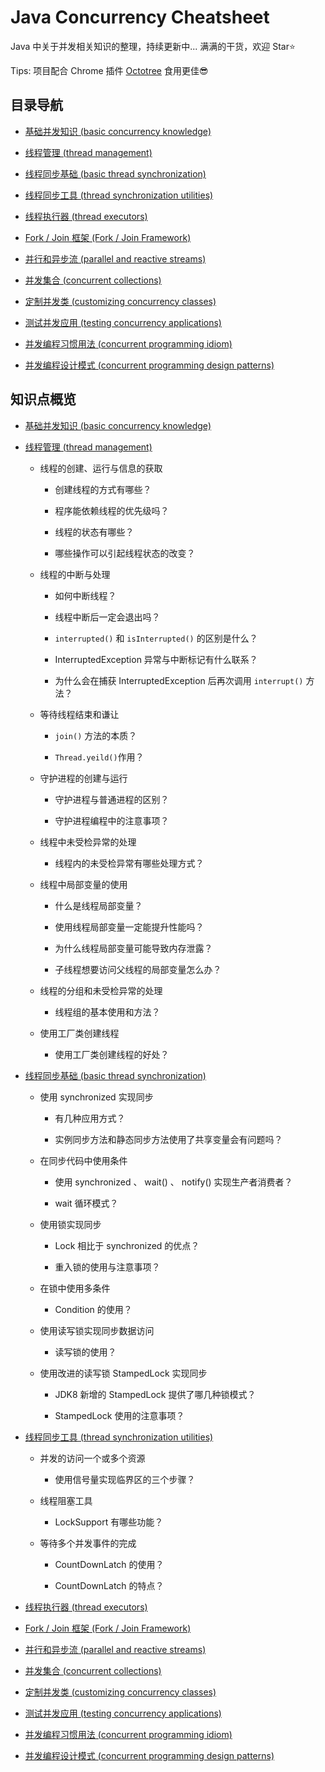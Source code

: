 # Java Concurrency Cheatsheet

Java 中关于并发相关知识的整理，持续更新中... 满满的干货，欢迎 Star⭐

Tips: 项目配合 Chrome 插件 [Octotree](https://chrome.google.com/webstore/detail/octotree/bkhaagjahfmjljalopjnoealnfndnagc "点击跳转") 食用更佳😎

## 目录导航

- [基础并发知识 (basic concurrency knowledge)](src/bck/README.md "进入子页面")

- [线程管理 (thread management)](src/tm/README.md "进入子页面")

- [线程同步基础 (basic thread synchronization)](src/bts/README.md "进入子页面")

- [线程同步工具 (thread synchronization utilities)](src/tsu/README.md "进入子页面")

- [线程执行器 (thread executors)](src/te/README.md "进入子页面")

- [Fork / Join 框架 (Fork / Join Framework)](src/fjf/README.md "进入子页面")

- [并行和异步流 (parallel and reactive streams)](src/pars/README.md "进入子页面")

- [并发集合 (concurrent collections)](src/cc/README.md "进入子页面")

- [定制并发类 (customizing concurrency classes)](src/ccc/README.md "进入子页面")

- [测试并发应用 (testing concurrency applications)](src/tca/README.md "进入子页面")

- [并发编程习惯用法 (concurrent programming idiom)](src/cpi/README.md "进入子页面")

- [并发编程设计模式 (concurrent programming design patterns)](src/cpdp/README.md "进入子页面")


## 知识点概览

- [基础并发知识 (basic concurrency knowledge)](src/bck/README.md "进入子页面")

- [线程管理 (thread management)](src/tm/README.md "进入子页面")

    - 线程的创建、运行与信息的获取
    
        - 创建线程的方式有哪些？
        
        - 程序能依赖线程的优先级吗？
        
        - 线程的状态有哪些？
        
        - 哪些操作可以引起线程状态的改变？
    
    - 线程的中断与处理
    
        - 如何中断线程？
        
        - 线程中断后一定会退出吗？
        
        - `interrupted()` 和 `isInterrupted()` 的区别是什么？
        
        - InterruptedException 异常与中断标记有什么联系？
         
        - 为什么会在捕获 InterruptedException 后再次调用 `interrupt()` 方法？

    - 等待线程结束和谦让
    
        -  `join()` 方法的本质？
        
        - `Thread.yeild()`作用？
        
    - 守护进程的创建与运行
    
        - 守护进程与普通进程的区别？
        
        - 守护进程编程中的注意事项？

    - 线程中未受检异常的处理
    
        - 线程内的未受检异常有哪些处理方式？

    - 线程中局部变量的使用
    
        - 什么是线程局部变量？
        
        - 使用线程局部变量一定能提升性能吗？
        
        - 为什么线程局部变量可能导致内存泄露？
        
        - 子线程想要访问父线程的局部变量怎么办？
        
    - 线程的分组和未受检异常的处理
    
        - 线程组的基本使用和方法？
        
    - 使用工厂类创建线程
    
        - 使用工厂类创建线程的好处？


- [线程同步基础 (basic thread synchronization)](src/bts/README.md "进入子页面")

    - 使用 synchronized 实现同步
    
        - 有几种应用方式？
        
        - 实例同步方法和静态同步方法使用了共享变量会有问题吗？
        
    - 在同步代码中使用条件
    
        - 使用 synchronized 、 wait() 、 notify() 实现生产者消费者？
        
        - wait 循环模式？
        
    - 使用锁实现同步
    
        - Lock 相比于 synchronized 的优点？
        
        - 重入锁的使用与注意事项？
        
    - 在锁中使用多条件
    
        - Condition 的使用？
        
    - 使用读写锁实现同步数据访问
    
        - 读写锁的使用？
        
    - 使用改进的读写锁 StampedLock 实现同步
    
        - JDK8 新增的 StampedLock 提供了哪几种锁模式？
        
        - StampedLock 使用的注意事项？

- [线程同步工具 (thread synchronization utilities)](src/tsu/README.md "进入子页面")

    - 并发的访问一个或多个资源
    
        - 使用信号量实现临界区的三个步骤？
        
    - 线程阻塞工具
    
        - LockSupport 有哪些功能？
        
    - 等待多个并发事件的完成
    
        - CountDownLatch 的使用？
        
        - CountDownLatch 的特点？

- [线程执行器 (thread executors)](src/te/README.md "进入子页面")

- [Fork / Join 框架 (Fork / Join Framework)](src/fjf/README.md "进入子页面")

- [并行和异步流 (parallel and reactive streams)](src/pars/README.md "进入子页面")

- [并发集合 (concurrent collections)](src/cc/README.md "进入子页面")

- [定制并发类 (customizing concurrency classes)](src/ccc/README.md "进入子页面")

- [测试并发应用 (testing concurrency applications)](src/tca/README.md "进入子页面")

- [并发编程习惯用法 (concurrent programming idiom)](src/cpi/README.md "进入子页面")

- [并发编程设计模式 (concurrent programming design patterns)](src/cpdp/README.md "进入子页面")
